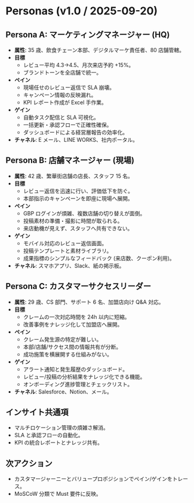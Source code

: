 # Personas (v1.0 / 2025-09-20)

## Persona A: マーケティングマネージャー (HQ)
- **属性**: 35 歳、飲食チェーン本部、デジタルマーケ責任者、80 店舗管轄。
- **目標**
  - レビュー平均 4.3→4.5、月次来店予約 +15%。
  - ブランドトーンを全店舗で統一。
- **ペイン**
  - 現場任せのレビュー返信で SLA 崩壊。
  - キャンペーン情報の反映漏れ。
  - KPI レポート作成が Excel 手作業。
- **ゲイン**
  - 自動タスク配信と SLA 可視化。
  - 一括更新・承認フローで正確性確保。
  - ダッシュボードによる経営層報告の効率化。
- **チャネル**: E メール、LINE WORKS、社内ポータル。

## Persona B: 店舗マネージャー (現場)
- **属性**: 42 歳、繁華街店舗の店長、スタッフ 15 名。
- **目標**
  - レビュー返信を迅速に行い、評価低下を防ぐ。
  - 本部指示のキャンペーンを即座に現場へ展開。
- **ペイン**
  - GBP ログインが煩雑、複数店舗の切り替えが面倒。
  - 投稿素材の準備・撮影に時間が取られる。
  - 来店動機が見えず、スタッフへ共有できない。
- **ゲイン**
  - モバイル対応のレビュー返信画面。
  - 投稿テンプレートと素材ライブラリ。
  - 成果指標のシンプルなフィードバック (来店数、クーポン利用)。
- **チャネル**: スマホアプリ、Slack、紙の掲示板。

## Persona C: カスタマーサクセスリーダー
- **属性**: 29 歳、CS 部門、サポート 6 名、加盟店向け Q&A 対応。
- **目標**
  - クレームの一次対応時間を 24h 以内に短縮。
  - 改善事例をナレッジ化して加盟店へ展開。
- **ペイン**
  - クレーム発生源の特定が難しい。
  - 本部/店舗/サクセス間の情報共有が分断。
  - 成功施策を横展開する仕組みがない。
- **ゲイン**
  - アラート通知と発生履歴のダッシュボード。
  - レビュー/投稿の分析結果をナレッジ化できる機能。
  - オンボーディング進捗管理とチェックリスト。
- **チャネル**: Salesforce、Notion、メール。

## インサイト共通項
- マルチロケーション管理の煩雑さ解消。
- SLA と承認フローの自動化。
- KPI の統合レポートとナレッジ共有。

## 次アクション
- カスタマージャーニーとバリュープロポジションでペイン/ゲインをトレース。
- MoSCoW 分類で Must 要件に反映。
